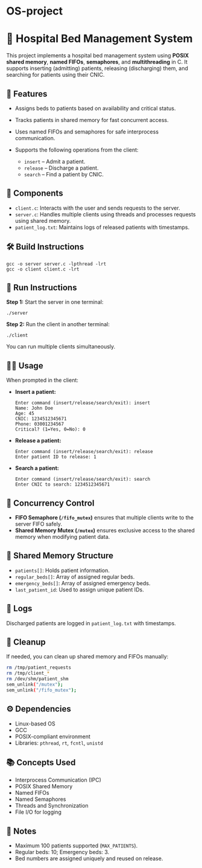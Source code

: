 # OS-project
# 🏥 Hospital Bed Management System

This project implements a hospital bed management system using **POSIX shared memory**, **named FIFOs**, **semaphores**, and **multithreading** in C. It supports inserting (admitting) patients, releasing (discharging) them, and searching for patients using their CNIC.

## 📁 Features

* Assigns beds to patients based on availability and critical status.
* Tracks patients in shared memory for fast concurrent access.
* Uses named FIFOs and semaphores for safe interprocess communication.
* Supports the following operations from the client:

  * `insert` – Admit a patient.
  * `release` – Discharge a patient.
  * `search` – Find a patient by CNIC.

## 🧩 Components

* `client.c`: Interacts with the user and sends requests to the server.
* `server.c`: Handles multiple clients using threads and processes requests using shared memory.
* `patient_log.txt`: Maintains logs of released patients with timestamps.

## 🛠 Build Instructions

```
gcc -o server server.c -lpthread -lrt
gcc -o client client.c -lrt
```

## 🚀 Run Instructions

**Step 1:** Start the server in one terminal:

```
./server
```

**Step 2:** Run the client in another terminal:

```
./client
```

You can run multiple clients simultaneously.

## 👨‍⚕️ Usage

When prompted in the client:

* **Insert a patient:**

  ```
  Enter command (insert/release/search/exit): insert
  Name: John Doe
  Age: 45
  CNIC: 1234512345671
  Phone: 03001234567
  Critical? (1=Yes, 0=No): 0
  ```

* **Release a patient:**

  ```
  Enter command (insert/release/search/exit): release
  Enter patient ID to release: 1
  ```

* **Search a patient:**
  ~~~
  Enter command (insert/release/search/exit): search
  Enter CNIC to search: 1234512345671
  ~~~
## 🧪 Concurrency Control

* **FIFO Semaphore (`/fifo_mutex`)** ensures that multiple clients write to the server FIFO safely.
* **Shared Memory Mutex (`/mutex`)** ensures exclusive access to the shared memory when modifying patient data.

## 📂 Shared Memory Structure

* `patients[]`: Holds patient information.
* `regular_beds[]`: Array of assigned regular beds.
* `emergency_beds[]`: Array of assigned emergency beds.
* `last_patient_id`: Used to assign unique patient IDs.

## 📝 Logs

Discharged patients are logged in `patient_log.txt` with timestamps.

## 🧹 Cleanup

If needed, you can clean up shared memory and FIFOs manually:

```bash
rm /tmp/patient_requests
rm /tmp/client_*
rm /dev/shm/patient_shm
sem_unlink("/mutex");
sem_unlink("/fifo_mutex");
```

## ⚙️ Dependencies

* Linux-based OS
* GCC
* POSIX-compliant environment
* Libraries: `pthread`, `rt`, `fcntl`, `unistd`

## 📚 Concepts Used

* Interprocess Communication (IPC)
* POSIX Shared Memory
* Named FIFOs
* Named Semaphores
* Threads and Synchronization
* File I/O for logging

## 📌 Notes

* Maximum 100 patients supported (`MAX_PATIENTS`).
* Regular beds: 10; Emergency beds: 3.
* Bed numbers are assigned uniquely and reused on release.
